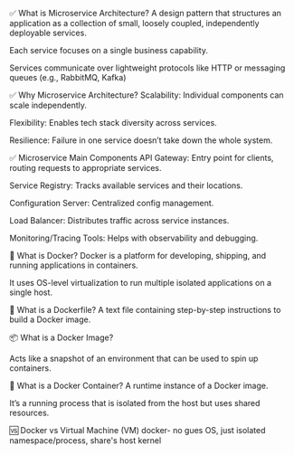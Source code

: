 ✅ What is Microservice Architecture?
A design pattern that structures an application as a collection of small, loosely coupled, independently deployable services.

Each service focuses on a single business capability.

Services communicate over lightweight protocols like HTTP or messaging queues (e.g., RabbitMQ, Kafka)

✅ Why Microservice Architecture?
Scalability: Individual components can scale independently.

Flexibility: Enables tech stack diversity across services.

Resilience: Failure in one service doesn’t take down the whole system.

✅ Microservice Main Components
API Gateway: Entry point for clients, routing requests to appropriate services.

Service Registry: Tracks available services and their locations.

Configuration Server: Centralized config management.

Load Balancer: Distributes traffic across service instances.

Monitoring/Tracing Tools: Helps with observability and debugging.

🐳 What is Docker?
Docker is a platform for developing, shipping, and running applications in containers.

It uses OS-level virtualization to run multiple isolated applications on a single host.

📄 What is a Dockerfile?
A text file containing step-by-step instructions to build a Docker image.

📦 What is a Docker Image?

Acts like a snapshot of an environment that can be used to spin up containers.

🚢 What is a Docker Container?
A runtime instance of a Docker image.

It’s a running process that is isolated from the host but uses shared resources.

🆚 Docker vs Virtual Machine (VM)
docker- no gues OS, just isolated namespace/process, share's host kernel
